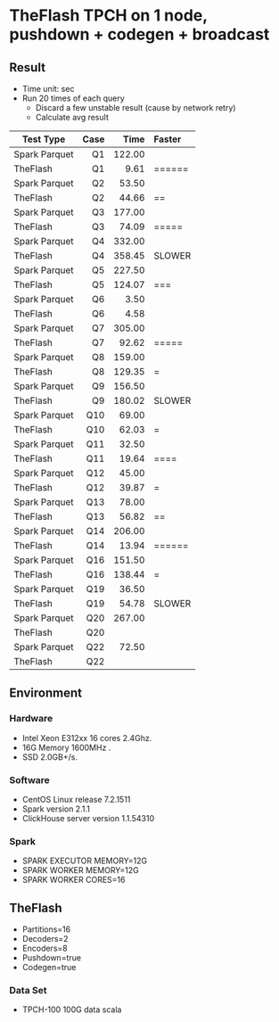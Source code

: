 # TheFlash TPCH on 1 node, pushdown + codegen + broadcast

## Result

* Time unit: sec
* Run 20 times of each query
    * Discard a few unstable result (cause by network retry)
    * Calculate avg result

| Test Type                      | Case    | Time   | Faster |
| --------                       | -----:  | -----: | :----- |
| Spark Parquet                  | Q1      | 122.00 |        |
| TheFlash                       | Q1      |   9.61 | ====== |
| Spark Parquet                  | Q2      |  53.50 |        |
| TheFlash                       | Q2      |  44.66 | ==     |
| Spark Parquet                  | Q3      | 177.00 |        |
| TheFlash                       | Q3      |  74.09 | =====  |
| Spark Parquet                  | Q4      | 332.00 |        |
| TheFlash                       | Q4      | 358.45 | SLOWER |
| Spark Parquet                  | Q5      | 227.50 |        |
| TheFlash                       | Q5      | 124.07 | ===    |
| Spark Parquet                  | Q6      |   3.50 |        |
| TheFlash                       | Q6      |   4.58 |        |
| Spark Parquet                  | Q7      | 305.00 |        |
| TheFlash                       | Q7      |  92.62 | =====  |
| Spark Parquet                  | Q8      | 159.00 |        |
| TheFlash                       | Q8      | 129.35 | =      |
| Spark Parquet                  | Q9      | 156.50 |        |
| TheFlash                       | Q9      | 180.02 | SLOWER |
| Spark Parquet                  | Q10     |  69.00 |        |
| TheFlash                       | Q10     |  62.03 | =      |
| Spark Parquet                  | Q11     |  32.50 |        |
| TheFlash                       | Q11     |  19.64 | ====   |
| Spark Parquet                  | Q12     |  45.00 |        |
| TheFlash                       | Q12     |  39.87 | =      |
| Spark Parquet                  | Q13     |  78.00 |        |
| TheFlash                       | Q13     |  56.82 | ==     |
| Spark Parquet                  | Q14     | 206.00 |        |
| TheFlash                       | Q14     |  13.94 | ====== |
| Spark Parquet                  | Q16     | 151.50 |        |
| TheFlash                       | Q16     | 138.44 | =      |
| Spark Parquet                  | Q19     |  36.50 |        |
| TheFlash                       | Q19     |  54.78 | SLOWER |
| Spark Parquet                  | Q20     | 267.00 |        |
| TheFlash                       | Q20     |        |        |
| Spark Parquet                  | Q22     |  72.50 |        |
| TheFlash                       | Q22     |        |        |


## Environment

### Hardware
* Intel Xeon E312xx 16 cores 2.4Ghz.
* 16G Memory 1600MHz .
* SSD 2.0GB+/s.

### Software
* CentOS Linux release 7.2.1511
* Spark version 2.1.1
* ClickHouse server version 1.1.54310

### Spark
* SPARK EXECUTOR MEMORY=12G
* SPARK WORKER MEMORY=12G
* SPARK WORKER CORES=16

## TheFlash
* Partitions=16
* Decoders=2
* Encoders=8
* Pushdown=true
* Codegen=true

### Data Set
* TPCH-100 100G data scala
